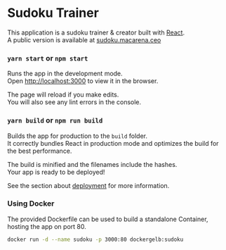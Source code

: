 # Sudoku Trainer
This application is a sudoku trainer & creator built with [React](https://reactjs.org/).\
A public version is available at [sudoku.macarena.ceo](https://sudoku.macarena.ceo/)

### `yarn start` or `npm start`

Runs the app in the development mode.\
Open [http://localhost:3000](http://localhost:3000) to view it in the browser.

The page will reload if you make edits.\
You will also see any lint errors in the console.

### `yarn build` or `npm run build`

Builds the app for production to the `build` folder.\
It correctly bundles React in production mode and optimizes the build for the best performance.

The build is minified and the filenames include the hashes.\
Your app is ready to be deployed!

See the section about [deployment](https://facebook.github.io/create-react-app/docs/deployment) for more information.

### Using Docker

The provided Dockerfile can be used to build a standalone Container, hosting the app on port 80.
```sh
docker run -d --name sudoku -p 3000:80 dockergelb:sudoku
```
